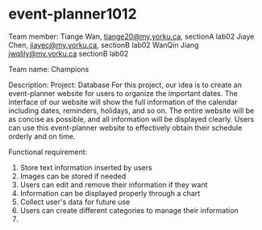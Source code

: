 # event-planner1012

Team member: 
Tiange Wan, tiange20@my.yorku.ca, sectionA lab02
Jiaye Chen, jiayec@my.yorku.ca, sectionB lab02
WanQin Jiang jwqlily@my.yorku.ca sectionB lab02


Team name: Champions

Description: 
Project: Database
For this project, our idea is to create an event-planner website for users to organize the important dates. The interface of our website will show the full information of the calendar including dates, reminders, holidays, and so on. The entire website will be as concise as possible, and all information will be displayed clearly. Users can use this event-planner website to effectively obtain their schedule orderly and on time.

Functional requirement:
1. Store text information inserted by users
2. Images can be stored if needed
3. Users can edit and remove their information if they want   
4. Information can be displayed properly through a chart
5. Collect user's data for future use
6. Users can create different categories to manage their information
7. 
